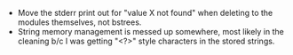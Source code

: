 + Move the stderr print out for "value X not found" when deleting to the modules themselves, not bstrees.
+ String memory management is messed up somewhere, most likely in the cleaning b/c I was getting "<?>" style characters in the stored strings.
